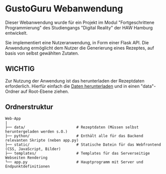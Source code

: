 
# GustoGuru Webanwendung

Dieser Webanwendung wurde für ein Projekt im Modul "Fortgeschrittene Programmierung" des Studiengangs "Digital Reality" der HAW Hamburg entwickelt.

Sie implementiert eine Nutzeranwendung, in Form einer Flask API. Die Anwendung ermöglicht dem Nutzer die Generierung eines Rezeptes, auf basis von selbst gewählten Zutaten.


## WICHTIG
Zur Nutzung der Anwendung ist das herunterladen der Rezeptdaten erforderlich. Hierfür einfach die [Daten herunterladen]("https://1drv.ms/f/s!AkZiqagXI1TMm8MBBKWjgbtWf5QbOA?e=q3k3ix") und in einen "data"-Ordner auf Root-Ebene ziehen. 
## Ordnerstruktur

```
Web-App
|
├── data/                       # Rezeptdaten (Müssen selbst heruntergeladen werden s.O.)
├── python/                     # Enthält alle für das Backend relevanten Skripte (neben app.py)
├── static/                     # Statische Datein für das Webfrontend (CSS, JavaScript, Bilder)
├── templates/                  # Templates für das Serverseitige Webseiten Rendering
└── app.py                      # Hauptprogramm mit Server und Endpunktdefinitionen

```